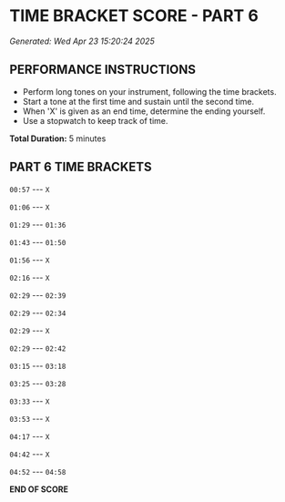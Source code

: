 # TIME BRACKET SCORE - PART 6
*Generated: Wed Apr 23 15:20:24 2025*

## PERFORMANCE INSTRUCTIONS
- Perform long tones on your instrument, following the time brackets.
- Start a tone at the first time and sustain until the second time.
- When 'X' is given as an end time, determine the ending yourself.
- Use a stopwatch to keep track of time.

**Total Duration:** 5 minutes

## PART 6 TIME BRACKETS

`00:57` --- `X`

`01:06` --- `X`

`01:29` --- `01:36`

`01:43` --- `01:50`

`01:56` --- `X`

`02:16` --- `X`

`02:29` --- `02:39`

`02:29` --- `02:34`

`02:29` --- `X`

`02:29` --- `02:42`

`03:15` --- `03:18`

`03:25` --- `03:28`

`03:33` --- `X`

`03:53` --- `X`

`04:17` --- `X`

`04:42` --- `X`

`04:52` --- `04:58`

**END OF SCORE**
